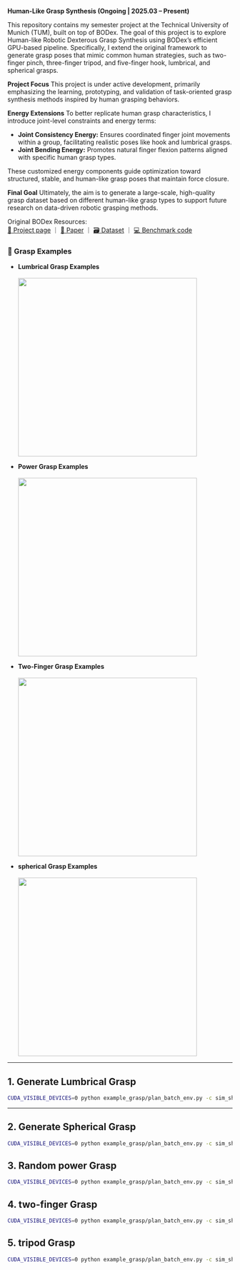 **Human-Like Grasp Synthesis (Ongoing | 2025.03 – Present)**

This repository contains my semester project at the Technical University of Munich (TUM), built on top of BODex. The goal of this project is to explore Human-like Robotic Dexterous Grasp Synthesis using BODex’s efficient GPU-based pipeline. Specifically, I extend the original framework to generate grasp poses that mimic common human strategies, such as two-finger pinch, three-finger tripod, and five-finger hook, lumbrical, and spherical grasps.

 **Project Focus**
This project is under active development, primarily emphasizing the learning, prototyping, and validation of task-oriented grasp synthesis methods inspired by human grasping behaviors.

 **Energy Extensions**
To better replicate human grasp characteristics, I introduce joint-level constraints and energy terms:

* **Joint Consistency Energy:** Ensures coordinated finger joint movements within a group, facilitating realistic poses like hook and lumbrical grasps.
* **Joint Bending Energy:** Promotes natural finger flexion patterns aligned with specific human grasp types.

These customized energy components guide optimization toward structured, stable, and human-like grasp poses that maintain force closure.

**Final Goal**
Ultimately, the aim is to generate a large-scale, high-quality grasp dataset based on different human-like grasp types to support future research on data-driven robotic grasping methods.

Original BODex Resources:  
[📄 Project page](https://pku-epic.github.io/BODex) ｜ [📑 Paper](https://arxiv.org/abs/2412.16490) ｜ [🗃️ Dataset](https://huggingface.co/datasets/JiayiChenPKU/BODex) ｜ [💻 Benchmark code](https://github.com/JYChen18/DexGraspBench)
### 📸 Grasp Examples

- **Lumbrical Grasp Examples**  
  <br>
  <img src="https://github.com/user-attachments/assets/051551ca-5cf1-427d-9445-fe148e50008b" width="400"/>

- **Power Grasp Examples**  
  <br>
  <img src="https://github.com/user-attachments/assets/8cd0dfc2-358a-4caf-96bc-5342d1da5bdb" width="400"/>

- **Two-Finger Grasp Examples**  
  <br>
  <img src="https://github.com/user-attachments/assets/0757d264-2901-46ac-911b-318110bdf8c4" width="400"/>
- **spherical Grasp Examples**  
  <br>
  <img src="https://github.com/user-attachments/assets/92870e3d-bf28-4638-843e-237cef38ab08" width="400"/>
---


## 1. Generate Lumbrical Grasp

```bash
CUDA_VISIBLE_DEVICES=0 python example_grasp/plan_batch_env.py -c sim_shadow/fc_lumbrical.yml -w 20

```
---

## 2. Generate Spherical Grasp

```bash
CUDA_VISIBLE_DEVICES=0 python example_grasp/plan_batch_env.py -c sim_shadow/fc_spherical.yml -w 20

```
## 3. Random power Grasp

```bash
CUDA_VISIBLE_DEVICES=0 python example_grasp/plan_batch_env.py -c sim_shadow/fc_power.yml -w 20

```
## 4. two-finger Grasp
```bash
CUDA_VISIBLE_DEVICES=0 python example_grasp/plan_batch_env.py -c sim_shadow/fc_2finger.yml -w 20

```
## 5. tripod Grasp
```bash
CUDA_VISIBLE_DEVICES=0 python example_grasp/plan_batch_env.py -c sim_shadow/fc_3finger.yml -w 20

```


